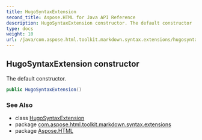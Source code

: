 ```yaml
---
title: HugoSyntaxExtension
second_title: Aspose.HTML for Java API Reference
description: HugoSyntaxExtension constructor. The default constructor
type: docs
weight: 10
url: /java/com.aspose.html.toolkit.markdown.syntax.extensions/hugosyntaxextension/hugosyntaxextension/
---
```

## HugoSyntaxExtension constructor

The default constructor.

```java
public HugoSyntaxExtension()
```

### See Also

* class [HugoSyntaxExtension](../)
* package [com.aspose.html.toolkit.markdown.syntax.extensions](../../hugosyntaxextension/)
* package [Aspose.HTML](../../../)
